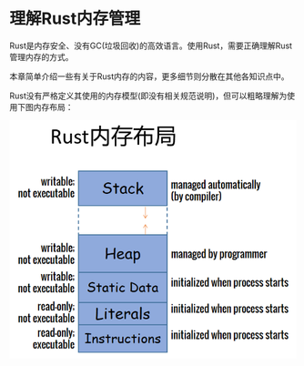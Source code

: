 # 理解Rust内存管理

Rust是内存安全、没有GC(垃圾回收)的高效语言。使用Rust，需要正确理解Rust管理内存的方式。

本章简单介绍一些有关于Rust内存的内容，更多细节则分散在其他各知识点中。

Rust没有严格定义其使用的内存模型(即没有相关规范说明)，但可以粗略理解为使用下图内存布局：

![](1608821968845.png)